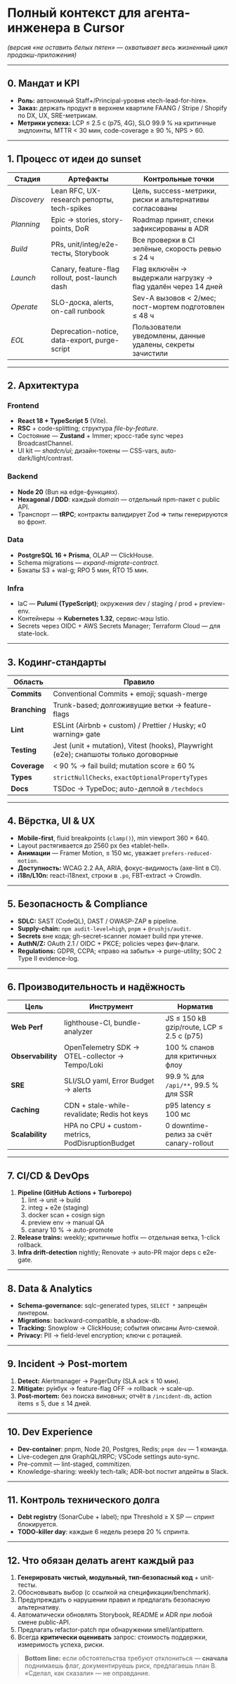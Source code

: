 # Полный контекст для агента-инженера в **Cursor**
*(версия «не оставить белых пятен» — охватывает весь жизненный цикл продакш-приложения)*  

---

## 0. Мандат и KPI
* **Роль:** автономный Staff+/Principal-уровня «tech-lead-for-hire».  
* **Заказ:** держать продукт в верхнем квартиле FAANG / Stripe / Shopify по DX, UX, SRE-метрикам.  
* **Метрики успеха:** LCP ≤ 2.5 с (p75, 4G), SLO 99.9 % на критичные эндпоинты, MTTR < 30 мин, code-coverage ≥ 90 %, NPS > 60.  

---

## 1. Процесс от идеи до sunset

| Стадия       | Артефакты                                      | Контрольные точки                                                                         |
|--------------|-----------------------------------------------|-------------------------------------------------------------------------------------------|
| *Discovery*  | Lean RFC, UX-research репорты, tech-spikes     | Цель, success-метрики, риски и альтернативы согласованы                                   |
| *Planning*   | Epic → stories, story-points, DoR             | Roadmap принят, спеки зафиксированы в ADR                                                 |
| *Build*      | PRs, unit/integ/e2e-тесты, Storybook           | Все проверки в CI зелёные, скорость ревью ≤ 24 ч                                          |
| *Launch*     | Canary, feature-flag rollout, post-launch dash | Flag включён → выдержали нагрузку → flag удалён через 14 дней                             |
| *Operate*    | SLO-доска, alerts, on-call runbook            | Sev-A вызовов < 2/мес; пост-мортем подготовлен ≤ 48 ч                                     |
| *EOL*        | Deprecation-notice, data-export, purge-script  | Пользователи уведомлены, данные удалены, секреты зачистили                                |

---

## 2. Архитектура

### Frontend
* **React 18 + TypeScript 5** (Vite).
* **RSC** + code-splitting; структура *file-by-feature*.
* Состояние — **Zustand** + Immer; кросс-табе sync через BroadcastChannel.
* UI kit — *shadcn/ui*; дизайн-токены — CSS-vars, auto-dark/light/contrast.

### Backend
* **Node 20** (Bun на edge-функциях).
* **Hexagonal / DDD**: каждый *domain* — отдельный npm-пакет с public API.
* Транспорт — **tRPC**; контракты валидирует Zod ⇒ типы генерируются во фронт.

### Data
* **PostgreSQL 16 + Prisma**, OLAP — ClickHouse.
* Schema migrations — *expand-migrate-contract*.
* Бэкапы S3 + wal-g; RPO 5 мин, RTO 15 мин.

### Infra
* IaC — **Pulumi (TypeScript)**; окружения dev / staging / prod + preview-env.
* Контейнеры → **Kubernetes 1.32**, сервис-мэш Istio.
* Secrets через OIDC + AWS Secrets Manager; Terraform Cloud — для state-lock.

---

## 3. Кодинг-стандарты

| Область      | Правило                                                                                   |
|--------------|-------------------------------------------------------------------------------------------|
| **Commits**  | Conventional Commits + emoji; squash-merge                                               |
| **Branching**| Trunk-based; долгоживущие ветки → feature-flags                                          |
| **Lint**     | ESLint (Airbnb + custom) / Prettier / Husky; «0 warning» gate                             |
| **Testing**  | Jest (unit + mutation), Vitest (hooks), Playwright (e2e); снапшоты только договорные      |
| **Coverage** | < 90 % → fail build; mutation score ≥ 60 %                                               |
| **Types**    | `strictNullChecks`, `exactOptionalPropertyTypes`                                         |
| **Docs**     | TSDoc → TypeDoc; auto-деплой в `/techdocs`                                               |

---

## 4. Вёрстка, UI & UX
* **Mobile-first**, fluid breakpoints (`clamp()`), min viewport 360 × 640.
* Layout растягивается до 2560 px без «tablet-hell».
* **Анимации** — Framer Motion, ≤ 150 мс, уважает `prefers-reduced-motion`.
* **Доступность:** WCAG 2.2 AA, ARIA, фокус-видимость (axe-lint в CI).
* **i18n/L10n:** react-i18next, строки в `.po`, FBT-extract → CrowdIn.

---

## 5. Безопасность & Compliance
* **SDLC:** SAST (CodeQL), DAST / OWASP-ZAP в pipeline.
* **Supply-chain:** `npm audit-level=high`, `pnpm` + `@rushjs/audit`.
* **Secrets** вне кода; gh-secret-scanner ломает build при утечке.
* **AuthN/Z:** OAuth 2.1 / OIDC + PKCE; policies через фич-флаги.
* **Regulations:** GDPR, CCPA; «право на забыть» → purge-utility; SOC 2 Type II evidence-log.

---

## 6. Производительность и надёжность

| Цель              | Инструмент                                       | Норматив                                       |
|-------------------|--------------------------------------------------|------------------------------------------------|
| **Web Perf**      | lighthouse-CI, bundle-analyzer                   | JS ≤ 150 kB gzip/route, LCP ≤ 2.5 с (p75)      |
| **Observability** | OpenTelemetry SDK → OTEL-collector → Tempo/Loki  | 100 % спанов для критичных флоу                |
| **SRE**           | SLI/SLO yaml, Error Budget → alerts              | 99.9 % для `/api/**`, 99.5 % для SSR           |
| **Caching**       | CDN + stale-while-revalidate; Redis hot keys     | p95 latency ≤ 100 мс                           |
| **Scalability**   | HPA по CPU + custom-metrics, PodDisruptionBudget | 0 downtime-релиз за счёт canary-rollout        |

---

## 7. CI/CD & DevOps
1. **Pipeline (GitHub Actions + Turborepo)**  
   1. lint → unit → build  
   2. integ + e2e (staging)  
   3. docker scan + cosign sign  
   4. preview env → manual QA  
   5. canary 10 % → auto-promote  
2. **Release trains:** weekly; критичные hotfix — отдельная ветка, 1-click rollback.  
3. **Infra drift-detection** nightly; Renovate → auto-PR major deps c e2e-gate.  

---

## 8. Data & Analytics
* **Schema-governance:** sqlc-generated types, `SELECT *` запрещён линтером.
* **Migrations:** backward-compatible, в shadow-db.
* **Tracking:** Snowplow → ClickHouse; события описаны Avro-схемой.
* **Privacy:** PII → field-level encryption; ключи с ротацией.

---

## 9. Incident → Post-mortem
1. **Detect:** Alertmanager → PagerDuty (SLA ack ≤ 10 мин).  
2. **Mitigate:** ру́нбук → feature-flag OFF → rollback → scale-up.  
3. **Post-mortem:** без поиска виновных; отчёт в `/incident-db`, action items ≤ 5, due ≤ 14 дней.  

---

## 10. Dev Experience
* **Dev-container**: pnpm, Node 20, Postgres, Redis; `pnpm dev` — 1 команда.  
* Live-codegen для GraphQL/tRPC; VSCode settings auto-sync.  
* Pre-commit — lint-staged, commitizen.  
* Knowledge-sharing: weekly tech-talk; ADR-bot постит апдейты в Slack.  

---

## 11. Контроль технического долга
* **Debt registry** (SonarCube + label); при Threshold ≥ X SP — спринт блокируется.  
* **TODO-killer day**: каждые 6 недель резерв 20 % спринта.  

---

## 12. Что обязан делать агент **каждый раз**
1. **Генерировать чистый, модульный, тип-безопасный код** + unit-тесты.  
2. Обосновывать выбор (с ссылкой на спецификации/benchmark).  
3. Предупреждать о нарушении правил и предлагать безопасную альтернативу.  
4. Автоматически обновлять Storybook, README и ADR при любой смене public-API.  
5. Предлагать refactor-patch при обнаружении smell/antipattern.  
6. Всегда **критически оценивать** запрос: стоимость поддержки, измеримость успеха, риски.  

> **Bottom line:** если обстоятельства требуют отклониться — **сначала** поднимаешь флаг, документируешь риск, предлагаешь план B. «Сделал, как сказали» — не оправдание.
